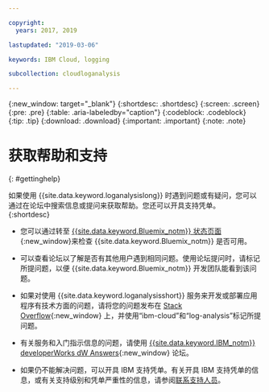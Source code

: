```yaml
---

copyright:
  years: 2017, 2019

lastupdated: "2019-03-06"

keywords: IBM Cloud, logging

subcollection: cloudloganalysis

---
```


{:new_window: target="_blank"}
{:shortdesc: .shortdesc}
{:screen: .screen}
{:pre: .pre}
{:table: .aria-labeledby="caption"}
{:codeblock: .codeblock}
{:tip: .tip}
{:download: .download}
{:important: .important}
{:note: .note}


# 获取帮助和支持
{: #gettinghelp}

如果使用 {{site.data.keyword.loganalysislong}} 时遇到问题或有疑问，您可以通过在论坛中搜索信息或提问来获取帮助。您还可以开具支持凭单。
{:shortdesc}

* 您可以通过转至 [{{site.data.keyword.Bluemix_notm}} 状态页面](https://developer.ibm.com/bluemix/support/#status){:new_window}来检查 {{site.data.keyword.Bluemix_notm}} 是否可用。

* 可以查看论坛以了解是否有其他用户遇到相同问题。使用论坛提问时，请标记所提问题，以便 {{site.data.keyword.Bluemix_notm}} 开发团队能看到该问题。
<!--Insert the appropriate Stack Overflow tag for your service for <service_keyword> in URL and text below:  -->
  * 如果对使用 {{site.data.keyword.loganalysisshort}} 服务来开发或部署应用程序有技术方面的问题，请将您的问题发布在 [Stack Overflow](http://stackoverflow.com/search?q=log-analysis+ibm-cloud){:new_window} 上，并使用“ibm-cloud”和“log-analysis”标记所提问题。
<!--Insert the appropriate dW Answers tag for your service for <service_keyword> in URL below:  -->
  * 有关服务和入门指示信息的问题，请使用 [{{site.data.keyword.IBM_notm}} developerWorks dW Answers](https://developer.ibm.com/answers/topics/log-analysis/?smartspace=ibm-cloud){:new_window} 论坛。

* 如果仍不能解决问题，可以开具 IBM 支持凭单。有关开具 IBM 支持凭单的信息，或有关支持级别和凭单严重性的信息，请参阅[联系支持人员](/docs/get-support/howtogetsupport.html#getting-customer-support)。

